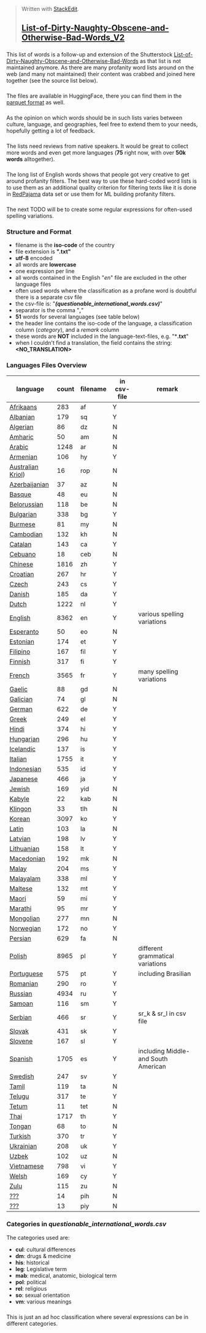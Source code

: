 > Written with [StackEdit](https://stackedit.io/).
> ## [List-of-Dirty-Naughty-Obscene-and-Otherwise-Bad-Words_V2](https://github.com/LDNOOBWV2/List-of-Dirty-Naughty-Obscene-and-Otherwise-Bad-Words_V2#list-of-dirty-naughty-obscene-and-otherwise-bad-words_v2)
### 
This list of words is a follow-up and extension of the Shutterstock [List-of-Dirty-Naughty-Obscene-and-Otherwise-Bad-Words](https://github.com/LDNOOBW/List-of-Dirty-Naughty-Obscene-and-Otherwise-Bad-Words/tree/master) as that list is not maintained anymore. As there are many profanity word lists around on the web (and many not maintained) their content was crabbed and joined here together (see the source list below). 
###
The files are available in HuggingFace, there you can find them in the [parquet format](https://huggingface.co/datasets/PeterGraebner/LDNOOBW_V2/tree/refs%2Fconvert%2Fparquet/default/train) as well.
###
As the opinion on which words should be in such lists varies between culture, language, and geographies, feel free to extend them to your needs, hopefully getting a lot of feedback.
###
The lists need reviews from native speakers. It would be great to collect more words and even get more languages (**75** right now, with over **50k words** alltogether).
###
The long list of English words shows that people got very creative to get around profanity filters. The best way to use these hard-coded word lists is to use them as an additional quality criterion for filtering texts like it is done in [RedPajama](https://github.com/togethercomputer/RedPajama-Data) data set or use them for ML building profanity filters.
###
The next TODO will be to create some regular expressions for often-used spelling variations.
### Structure and Format
 - filename is the **iso-code** of the country
 - file extension is **".txt"** 
 - **utf-8** encoded
 - all words are **lowercase**
 - one expression per line
 - all words contained in the English "*en*" file are excluded in the other language files
 - often used words where the classification as a profane word is doubtful there is a separate csv file
 - the csv-file is: "***(questionable_international_words.csv)***" 
 - separator is the comma "**,**"
 - **51** words for several languages (see table below)
 - the header line contains the iso-code of the language, a classification column (*category*), and a *remark* column
 - these words are **NOT** included in the language-text-files, e.g. "***.txt**"
 - when I couldn't find a translation, the field contains the string: **<NO_TRANSLATION>**
### Languages Files Overview
language | count | filename | in csv-file | remark
--- | --- | --- | --- | ---
 [Afrikaans](data/af.txt)	  | 283	| af |	Y|
 [Albanian](data/sq.txt) 	  | 179	| sq |	Y|
 [Algerian](data/dz.txt) 	  |  86	| dz |	N|
 [Amharic](data/am.txt)     |  50 | am | N|
 [Arabic](data/ar.txt)		    |1248	| ar |	N|
 [Armenian](data/hy.txt)	   | 106	| hy |	Y|
 [Australian Kriol](data/rop.txt))	|  16	| rop| N|
 [Azerbaijanian](data/az.txt)	     |  37	| az |	N|
 [Basque](data/eu.txt)		    |  48	| eu |	N|
 [Belorussian](data/be.txt)	| 118	| be |	N|
 [Bulgarian](data/bg.txt)	  | 338	| bg |	Y|
 [Burmese](data/my.txt)		   |  81	| my |	N|
 [Cambodian](data/kh.txt)   | 132	| kh |	N|
 [Catalan](data/ca.txt)		   | 143	| ca |	Y|
 [Cebuano](data/ceb.txt)		  |  18	| ceb|	N|
 [Chinese](data/zh.txt)		   |1816	| zh |	Y|
 [Croatian](data/hr.txt)	   | 267	| hr |	Y|
 [Czech](data/cs.txt)		     | 243	| cs |	Y|
 [Danish](data/da.txt)		    | 185	| da |	Y|
 [Dutch](data/nl.txt)		     |1222	| nl |	Y|
 [English](data/en.txt)		   |8362	| en |	Y| various spelling variations
 [Esperanto](data/eo.txt)	  |  50	| eo |	N|
 [Estonian](data/et.txt)	   | 174	| et |	Y|
 [Filipino](data/fil.txt)	  | 167	| fil|	Y|
 [Finnish](data/fi.txt)		   | 317	| fi |	Y|
 [French](data/fr.txt)		    |3565	| fr |	Y| many spelling variations
 [Gaelic](data/gd.txt)		    |  88	| gd |	N|
 [Galician](data/gl.txt)	   |  74	| gl |	N|
 [German](data/de.txt)		    | 622	| de |	Y|
 [Greek](data/el.txt)		     | 249	| el |	Y|
 [Hindi](data/hi.txt)		     | 374	| hi |	Y|
 [Hungarian](data/hu.txt)	  | 296	| hu |	Y|
 [Icelandic](data/is.txt)   | 137	| is |	Y|
 [Italian](data/it.txt)		   |1755	| it |	Y|
 [Indonesian](data/id.txt)	 | 535	| id |	Y|
 [Japanese](data/ja.txt)	   | 466	| ja |	Y| 
 [Jewish](data/yid.txt)	    | 169	| yid|	N|
 [Kabyle](data/kab.txt)	   	|  22	| kab|	N|
 [Klingon](data/tlh.txt)   	|  33	| tlh|	N|
 [Korean](data/ko.txt)	    	|3097	| ko |	Y|
 [Latin](data/la.txt)	     	| 103	| la |	N|
 [Latvian](data/lv.txt)	   	| 198	| lv |	Y|
 [Lithuanian](data/lt.txt)	 | 158	| lt |	Y|
 [Macedonian](data/mk.txt)	 | 192	| mk |	N|
 [Malay](data/ms.txt)	     	| 204	| ms |	Y|
 [Malayalam](data/ml.txt)	  | 338	| ml |	Y|
 [Maltese](data/mt.txt)		   | 132	| mt |	Y|
 [Maori](data/mi.txt)	     	|  59	| mi |	Y|
 [Marathi](data/mr.txt)	   	|  95	| mr |	Y|
 [Mongolian](data/mn.txt)	  | 277	| mn |	N|
 [Norwegian](data/no.txt)  	| 172	| no |	Y|
 [Persian](data/fa.txt)	   	| 629	| fa |	N|
 [Polish](data/pl.txt)		    |8965	| pl |	Y| different grammatical variations
 [Portuguese](data/pt.txt) 	| 575	| pt |	Y| including Brasilian
 [Romanian](data/ro.txt)  	 | 290	| ro |	Y|
 [Russian](data/ru.txt)	   	|4934	| ru |	Y|
 [Samoan](data/sm.txt)		    | 116	| sm |	Y|
 [Serbian](data/sr.txt)	   	| 466	| sr |	Y| sr_k & sr_l in csv file
 [Slovak](data/sk.txt)	     | 431	| sk |	Y|
 [Slovene](data/sl.txt)		   | 167	| sl |	Y|
 [Spanish](data/es.txt)		   |1705	| es |	Y| including Middle- and South American
 [Swedish](data/sv.txt)	   	| 247	| sv |	Y|
 [Tamil](data/ta.txt)	     	| 119	| ta |	N|
 [Telugu](data/te.txt)		    | 317	| te |	Y|
 [Tetum](data/tet.txt)		    |  11	| tet|	N|
 [Thai](data/th.txt)	      	|1717	| th |	Y|
 [Tongan](data/to.txt)	    	|  68	| to |	N|
 [Turkish](data/tr.txt)    	| 370	| tr |	Y|
 [Ukrainian](data/uk.txt)	  | 208	| uk |	Y|
 [Uzbek](data/uz.txt)	     	| 102	| uz |	N|
 [Vietnamese](data/vi.txt)	 | 798	| vi |	Y|
 [Welsh](data/cy.txt)		     | 169	| cy |	Y|
 [Zulu](data/zu.txt)       	| 115	| zu |	N|
 [???](data/pih.txt)	      	|  14	| pih|	N|
 [???](data/piy.txt)	      	|  13	| piy|	N|
 
### Categories in *questionable_international_words.csv*
The categories used are:
 - **cul**: cultural differences
 - **dm**: drugs & medicine
 - **his**: historical 
 - **leg**: Legislative term
 - **mab**: medical, anatomic, biological term
 - **pol**: political
 - **rel**: religious
 - **so**: sexual orientation
 - **vm**: various meanings
###
 This is just an ad hoc classification where several expressions can be in different categories.
